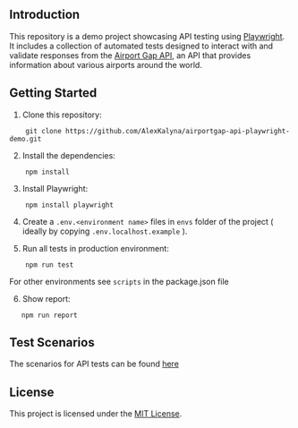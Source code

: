 ## Introduction

This repository is a demo project showcasing API testing using [Playwright](https://playwright.dev/). It includes a collection of automated tests designed to interact with and validate responses from the [Airport Gap API](https://airportgap.com), an API that provides information about various airports around the world.

## Getting Started

1. Clone this repository:

```shell
    git clone https://github.com/AlexKalyna/airportgap-api-playwright-demo.git
```

2. Install the dependencies:

```shell
    npm install
```

3. Install Playwright:

```shell
    npm install playwright
```

4. Create a `.env.<environment name>` files in `envs` folder of the project ( ideally by copying `.env.localhost.example` ).


5. Run all tests in production environment:

```shell
    npm run test
```
For other environments see `scripts` in the package.json file

6. Show report:

 ```shell
    npm run report
```

## Test Scenarios

The scenarios for API tests can be found [here](./test_scenarios.txt)


## License

This project is licensed under the [MIT License](./LICENSE).